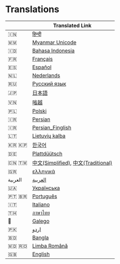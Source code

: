 # Translations

|                     | Translated Link                                                                                 |
| ------------------- | ----------------------------------------------------------------------------------------------- |
| 🇮🇳                  | [हिन्दी ](translations/README.hi.md)                                                            |
| 🇲🇲                  | [Myanmar Unicode](translations/README.mm_unicode.md)                                            |
| 🇮🇩                  | [Bahasa Indonesia](translations/README.id.md)                                                   |
| 🇫🇷                  | [Français](translations/README.fr.md)                                                           |
| 🇪🇸                  | [Español](translations/README.es.md)                                                            |
| 🇳🇱                  | [Nederlands](translations/README.nl.md)                                                         |
| 🇷🇺                  | [Русский язык](translations/README.ru.md)                                                       |
| 🇯🇵                  | [日本語](translations/README.ja.md)                                                             |
| 🇻🇳                  | [㗂越](translations/README.vn.md)                                                               |
| 🇵🇱                  | [Polski](translations/README.pl.md)                                                             |
| 🇮🇷                  | [Persian](translations/README.fa.md)                                                            |
| 🇮🇷                  | [Persian_Finglish](translations/README.fa.en.md)                                                |
| 🇱🇹                  | [Lietuvių kalba](translations/README.lt.md)                                                     |
| 🇰🇷 🇰🇵               | [한국어](translations/README.ko.md)                                                             |
| 🇩🇪                  | [Plattdüütsch](translations/README.de.md)                                                       |
| 🇨🇳 🇹🇼               | [中文(Simplified)](translations/README.chs.md), [中文(Traditional)](translations/README.cht.md) |
| 🇬🇷                  | [ελληνικά](translations/README.gr.md)                                                           |
| العربية             | [العربية](translations/README.ar.md)                                                            |
| 🇺🇦                  | [Українська](translations/README.ua.md)                                                         |
| 🇵🇹 🇧🇷               | [Português](translations/README.pt_br.md)                                                       |
| 🇮🇹                  | [Italiano](translations/README.it.md)                                                           |
| 🇹🇭                  | [ภาษาไทย](translations/README.th.md)                                                            |
| 🏴󠁥󠁳󠁧󠁡󠁿             | [Galego](translations/README.gl.md)                                                             |
| 🇵🇰                  | [اردو](translations/README.ur.md)                                                               |
| :bangladesh:        | [Bangla](translations/README.bn.md)                                                             |
| :moldova: :romania: | [Limba Română](translations/README.ro.md)                                                       |
| :uk:                | [English](README.md)                                                                            |
